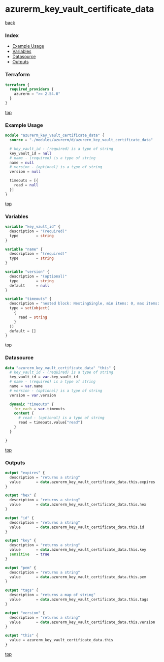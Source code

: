 # azurerm_key_vault_certificate_data

[back](../azurerm.md)

### Index

- [Example Usage](#example-usage)
- [Variables](#variables)
- [Datasource](#datasource)
- [Outputs](#outputs)

### Terraform

```terraform
terraform {
  required_providers {
    azurerm = ">= 2.54.0"
  }
}
```

[top](#index)

### Example Usage

```terraform
module "azurerm_key_vault_certificate_data" {
  source = "./modules/azurerm/d/azurerm_key_vault_certificate_data"

  # key_vault_id - (required) is a type of string
  key_vault_id = null
  # name - (required) is a type of string
  name = null
  # version - (optional) is a type of string
  version = null

  timeouts = [{
    read = null
  }]
}
```

[top](#index)

### Variables

```terraform
variable "key_vault_id" {
  description = "(required)"
  type        = string
}

variable "name" {
  description = "(required)"
  type        = string
}

variable "version" {
  description = "(optional)"
  type        = string
  default     = null
}

variable "timeouts" {
  description = "nested block: NestingSingle, min items: 0, max items: 0"
  type = set(object(
    {
      read = string
    }
  ))
  default = []
}
```

[top](#index)

### Datasource

```terraform
data "azurerm_key_vault_certificate_data" "this" {
  # key_vault_id - (required) is a type of string
  key_vault_id = var.key_vault_id
  # name - (required) is a type of string
  name = var.name
  # version - (optional) is a type of string
  version = var.version

  dynamic "timeouts" {
    for_each = var.timeouts
    content {
      # read - (optional) is a type of string
      read = timeouts.value["read"]
    }
  }

}
```

[top](#index)

### Outputs

```terraform
output "expires" {
  description = "returns a string"
  value       = data.azurerm_key_vault_certificate_data.this.expires
}

output "hex" {
  description = "returns a string"
  value       = data.azurerm_key_vault_certificate_data.this.hex
}

output "id" {
  description = "returns a string"
  value       = data.azurerm_key_vault_certificate_data.this.id
}

output "key" {
  description = "returns a string"
  value       = data.azurerm_key_vault_certificate_data.this.key
  sensitive   = true
}

output "pem" {
  description = "returns a string"
  value       = data.azurerm_key_vault_certificate_data.this.pem
}

output "tags" {
  description = "returns a map of string"
  value       = data.azurerm_key_vault_certificate_data.this.tags
}

output "version" {
  description = "returns a string"
  value       = data.azurerm_key_vault_certificate_data.this.version
}

output "this" {
  value = azurerm_key_vault_certificate_data.this
}
```

[top](#index)
